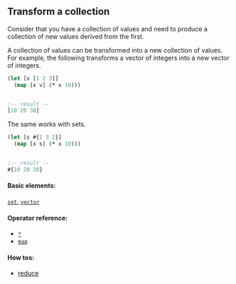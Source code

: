 <!---
  This markdown file was generated. Do not edit.
  -->

## Transform a collection

Consider that you have a collection of values and need to produce a collection of new values derived from the first.

A collection of values can be transformed into a new collection of values. For example, the following transforms a vector of integers into a new vector of integers.

```clojure
(let [v [1 2 3]]
  (map [x v] (* x 10)))


;-- result --
[10 20 30]
```

The same works with sets.

```clojure
(let [s #{1 3 2}]
  (map [x s] (* x 10)))


;-- result --
#{10 20 30}
```

#### Basic elements:

[`set`](../halite-basic-syntax-reference.md#set), [`vector`](../halite-basic-syntax-reference.md#vector)

#### Operator reference:

* [`*`](../halite-full-reference.md#_S)
* [`map`](../halite-full-reference.md#map)


#### How tos:

* [reduce](reduce.md)


